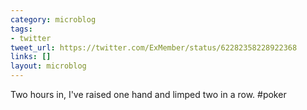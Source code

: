 ```yaml
---
category: microblog
tags:
- twitter
tweet_url: https://twitter.com/ExMember/status/62282358228922368
links: []
layout: microblog
---
```

Two hours in, I've raised one hand and limped two in a row. #poker
